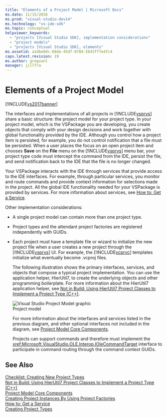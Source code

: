 ```yaml
---
title: "Elements of a Project Model | Microsoft Docs"
ms.date: 11/15/2016
ms.prod: "visual-studio-dev14"
ms.technology: "vs-ide-sdk"
ms.topic: conceptual
helpviewer_keywords: 
  - "projects [Visual Studio SDK], implementation considerations"
  - "project models"
  - "projects [Visual Studio SDK], elements"
ms.assetid: a1dbe0dc-68da-45d7-8704-5b43ff7e4fc4
caps.latest.revision: 19
ms.author: gregvanl
manager: jillfra
---
```

# Elements of a Project Model
[!INCLUDE[vs2017banner](../../includes/vs2017banner.md)]

The interfaces and implementations of all projects in [!INCLUDE[vsprvs](../../includes/vsprvs-md.md)] share a basic structure: the project model for your project type. In your project model, which is the VSPackage you are developing, you create objects that comply with your design decisions and work together with global functionality provided by the IDE. Although you control how a project item is persisted, for example, you do not control notification that a file must be persisted. When a user places the focus on an open project item and chooses **Save** on the **File** menu on the [!INCLUDE[vsprvs](../../includes/vsprvs-md.md)] menu bar, your project type code must intercept the command from the IDE, persist the file, and send notification back to the IDE that the file is no longer changed.  
  
 Your VSPackage interacts with the IDE through services that provide access to the IDE interfaces. For example, through particular services, you monitor and route commands and provide context information for selections made in the project. All the global IDE functionality needed for your VSPackage is provided by services. For more information about services, see [How to: Get a Service](../../extensibility/how-to-get-a-service.md).  
  
 Other implementation considerations:  
  
- A single project model can contain more than one project type.  
  
- Project types and the attendant project factories are registered independently with GUIDs.  
  
- Each project must have a template file or wizard to initialize the new project file when a user creates a new project through the [!INCLUDE[vsprvs](../../includes/vsprvs-md.md)] UI. For example, the [!INCLUDE[vcprvc](../../includes/vcprvc-md.md)] templates initialize what eventually become .vcproj files.  
  
  The following illustration shows the primary interfaces, services, and objects that compose a typical project implementation. You can use the application helper, HierUtil7, to create the underlying objects and other programming boilerplate. For more information about the HierUtil7 application helper, see [Not in Build: Using HierUtil7 Project Classes to Implement a Project Type (C++)](https://msdn.microsoft.com/a5c16a09-94a2-46ef-87b5-35b815e2f346).  
  
  ![Visual Studio Project Model graphic](../../extensibility/internals/media/vsprojectmodel.gif "vsProjectModel")  
  Project model  
  
  For more information about the interfaces and services listed in the previous diagram, and other optional interfaces not included in the diagram, see [Project Model Core Components](../../extensibility/internals/project-model-core-components.md).  
  
  Projects can support commands and therefore must implement the <xref:Microsoft.VisualStudio.OLE.Interop.IOleCommandTarget> interface to participate in command routing through the command context GUIDs.  
  
## See Also  
 [Checklist: Creating New Project Types](../../extensibility/internals/checklist-creating-new-project-types.md)   
 [Not in Build: Using HierUtil7 Project Classes to Implement a Project Type (C++)](https://msdn.microsoft.com/a5c16a09-94a2-46ef-87b5-35b815e2f346)   
 [Project Model Core Components](../../extensibility/internals/project-model-core-components.md)   
 [Creating Project Instances By Using Project Factories](../../extensibility/internals/creating-project-instances-by-using-project-factories.md)   
 [How to: Get a Service](../../extensibility/how-to-get-a-service.md)   
 [Creating Project Types](../../extensibility/internals/creating-project-types.md)
